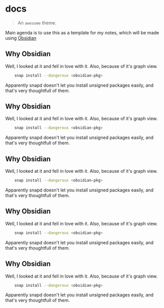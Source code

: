 # docs

> An `awesome` theme.

Main agenda is to use this as a template for my notes, which will be made using [Obsidian](https://obsidian.md/)

## Why Obsidian

Well, I looked at it and fell in love with it. Also, because of it's graph view.


```bash
    snap install --dangerous <obsidian-pkg>
```

Apparently snapd doesn't let you install unsigned packages easily, and that's very thoughtfull of them.


## Why Obsidian

Well, I looked at it and fell in love with it. Also, because of it's graph view.


```bash
    snap install --dangerous <obsidian-pkg>
```

Apparently snapd doesn't let you install unsigned packages easily, and that's very thoughtfull of them.


## Why Obsidian

Well, I looked at it and fell in love with it. Also, because of it's graph view.


```bash
    snap install --dangerous <obsidian-pkg>
```

Apparently snapd doesn't let you install unsigned packages easily, and that's very thoughtfull of them.


## Why Obsidian

Well, I looked at it and fell in love with it. Also, because of it's graph view.


```bash
    snap install --dangerous <obsidian-pkg>
```

Apparently snapd doesn't let you install unsigned packages easily, and that's very thoughtfull of them.


## Why Obsidian

Well, I looked at it and fell in love with it. Also, because of it's graph view.


```bash
    snap install --dangerous <obsidian-pkg>
```

Apparently snapd doesn't let you install unsigned packages easily, and that's very thoughtfull of them.


